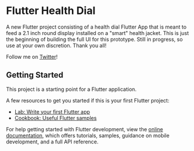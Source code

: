 # Flutter Health Dial

A new Flutter project consisting of a health dial Flutter App that is meant to feed a 2.1 inch round display installed on a "smart" health jacket. This is just the beginning of building the full UI for this prototype. Still in progress, so use at your own discretion. Thank you all!

Follow me on [Twitter]('https://twitter.com/drcoderz')!

## Getting Started

This project is a starting point for a Flutter application.

A few resources to get you started if this is your first Flutter project:

- [Lab: Write your first Flutter app](https://docs.flutter.dev/get-started/codelab)
- [Cookbook: Useful Flutter samples](https://docs.flutter.dev/cookbook)

For help getting started with Flutter development, view the
[online documentation](https://docs.flutter.dev/), which offers tutorials,
samples, guidance on mobile development, and a full API reference.
